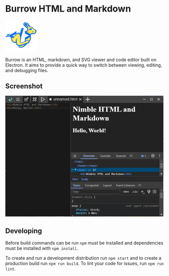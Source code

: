 # Burrow HTML and Markdown

<img src="/src/icon/icon.png" width="100">

Burrow is an HTML, markdown, and SVG viewer and code editor built on Electron. It aims to provide a quick way to switch between viewing, editing, and debugging files.

## Screenshot

<img src="/images/screenshot.png" width="500">

## Developing

Before build commands can be run `npm` must be installed and dependencies must be installed with `npm install`. 

To create and run a development distribution run `npm start` and to create a production build run `npm run build`. To lint your code for issues, run `npm run lint`.
